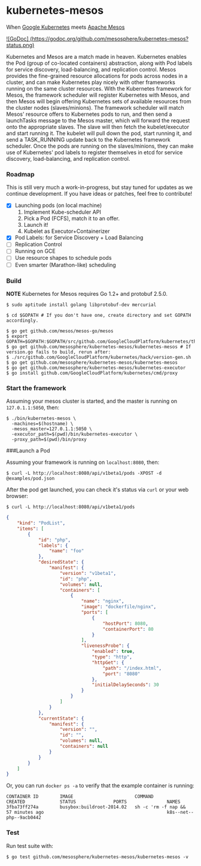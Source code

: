 kubernetes-mesos
================

When [Google Kubernetes](https://github.com/GoogleCloudPlatform/kubernetes) meets [Apache Mesos](http://mesos.apache.org/)


[![GoDoc] (https://godoc.org/github.com/mesosphere/kubernetes-mesos?status.png)](https://godoc.org/github.com/mesosphere/kubernetes-mesos)

Kubernetes and Mesos are a match made in heaven. Kubernetes enables the Pod (group of co-located containers) abstraction, along with Pod labels for service discovery, load-balancing, and replication control. Mesos provides the fine-grained resource allocations for pods across nodes in a cluster, and can make Kubernetes play nicely with other frameworks running on the same cluster resources. With the Kubernetes framework for Mesos, the framework scheduler will register Kubernetes with Mesos, and then Mesos will begin offering Kubernetes sets of available resources from the cluster nodes (slaves/minions). The framework scheduler will match Mesos' resource offers to Kubernetes pods to run, and then send a launchTasks message to the Mesos master, which will forward the request onto the appropriate slaves. The slave will then fetch the kubelet/executor and start running it. The kubelet will pull down the pod, start running it, and send a TASK_RUNNING update back to the Kubernetes framework scheduler. Once the pods are running on the slaves/minions, they can make use of Kubernetes' pod labels to register themselves in etcd for service discovery, load-balancing, and replication control. 

### Roadmap
This is still very much a work-in-progress, but stay tuned for updates as we continue development. If you have ideas or patches, feel free to contribute!

- [x] Launching pods (on local machine)
  1. Implement Kube-scheduler API
  1. Pick a Pod (FCFS), match it to an offer.
  1. Launch it!
  1. Kubelet as Executor+Containerizer
- [x] Pod Labels: for Service Discovery + Load Balancing
- [ ] Replication Control
- [ ] Running on GCE
- [ ] Use resource shapes to schedule pods
- [ ] Even smarter (Marathon-like) scheduling

### Build

**NOTE** Kubernetes for Mesos requires Go 1.2+ and protobuf 2.5.0.

```shell
$ sudo aptitude install golang libprotobuf-dev mercurial

$ cd $GOPATH # If you don't have one, create directory and set GOPATH accordingly.

$ go get github.com/mesos/mesos-go/mesos
$ export GOPATH=$GOPATH:$GOPATH/src/github.com/GoogleCloudPlatform/kubernetes/third_party
$ go get github.com/mesosphere/kubernetes-mesos/kubernetes-mesos # If version.go fails to build, rerun after:
$ ./src/github.com/GoogleCloudPlatform/kubernetes/hack/version-gen.sh
$ go get github.com/mesosphere/kubernetes-mesos/kubernetes-mesos
$ go get github.com/mesosphere/kubernetes-mesos/kubernetes-executor
$ go install github.com/GoogleCloudPlatform/kubernetes/cmd/proxy
```

### Start the framework

Assuming your mesos cluster is started, and the master is running on `127.0.1.1:5050`, then:

```shell
$ ./bin/kubernetes-mesos \
  -machines=$(hostname) \
  -mesos_master=127.0.1.1:5050 \
  -executor_path=$(pwd)/bin/kubernetes-executor \
  -proxy_path=$(pwd)/bin/proxy
```

###Launch a Pod

Assuming your framework is running on `localhost:8080`, then:

```shell
$ curl -L http://localhost:8080/api/v1beta1/pods -XPOST -d @examples/pod.json
```

After the pod get launched, you can check it's status via `curl` or your web browser:
```shell
$ curl -L http://localhost:8080/api/v1beta1/pods
```

```json
{
	"kind": "PodList",
	"items": [
		{
			"id": "php",
			"labels": {
				"name": "foo"
			},
			"desiredState": {
				"manifest": {
					"version": "v1beta1",
					"id": "php",
					"volumes": null,
					"containers": [
						{
							"name": "nginx",
							"image": "dockerfile/nginx",
							"ports": [
								{
									"hostPort": 8080,
									"containerPort": 80
								}
							],
							"livenessProbe": {
								"enabled": true,
								"type": "http",
								"httpGet": {
									"path": "/index.html",
									"port": "8080"
								},
								"initialDelaySeconds": 30
							}
						}
					]
				}
			},
			"currentState": {
				"manifest": {
					"version": "",
					"id": "",
					"volumes": null,
					"containers": null
				}
			}
		}
	]
}
```

Or, you can run `docker ps -a` to verify that the example container is running:

```shell
CONTAINER ID        IMAGE                       COMMAND                CREATED             STATUS              PORTS               NAMES
3fba73ff274a        busybox:buildroot-2014.02   sh -c 'rm -f nap &&    57 minutes ago                                              k8s--net--php--9acb0442   
```

### Test

Run test suite with:

```shell
$ go test github.com/mesosphere/kubernetes-mesos/kubernetes-mesos -v
```
